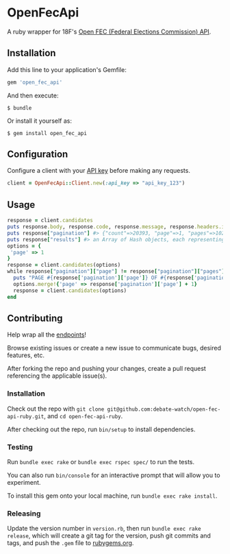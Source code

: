 # OpenFecApi

A ruby wrapper for 18F's [Open FEC (Federal Elections Commission) API](https://api.open.fec.gov/).

## Installation

Add this line to your application's Gemfile:

```ruby
gem 'open_fec_api'
```

And then execute:

    $ bundle

Or install it yourself as:

    $ gem install open_fec_api

## Configuration

Configure a client with your [API key](https://api.data.gov/signup/) before making any requests.

```` rb
client = OpenFecApi::Client.new(:api_key => "api_key_123")
````

## Usage

```` rb
response = client.candidates
puts response.body, response.code, response.message, response.headers.inspect
puts response["pagination"] #> {"count"=>20393, "page"=>1, "pages"=>1020, "per_page"=>20}}
puts response["results"] #> an Array of Hash objects, each representing a candidate
options = {
 'page' => 1
}
response = client.candidates(options)
while response["pagination"]["page"] != response["pagination"]["pages"] do
  puts "PAGE #{response['pagination']['page']} OF #{response['pagination']['pages']}"
  options.merge!{'page' => response['pagination']['page'] + 1}
  response = client.candidates(options)
end
````

## Contributing

Help wrap all the [endpoints](ENDPOINTS.md)!

Browse existing issues or create a new issue to communicate bugs, desired features, etc.

After forking the repo and pushing your changes, create a pull request referencing the applicable issue(s).

### Installation

Check out the repo with `git clone git@github.com:debate-watch/open-fec-api-ruby.git`, and `cd open-fec-api-ruby`.

After checking out the repo, run `bin/setup` to install dependencies.

### Testing

Run `bundle exec rake` or `bundle exec rspec spec/` to run the tests.

You can also run `bin/console` for an interactive prompt that will allow you to experiment.

To install this gem onto your local machine, run `bundle exec rake install`.

### Releasing

Update the version number in `version.rb`, then run `bundle exec rake release`, which will create a git tag for the version, push git commits and tags, and push the `.gem` file to [rubygems.org](https://rubygems.org).

